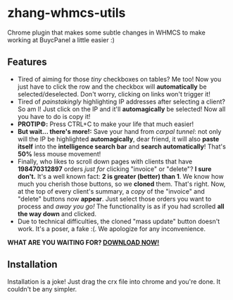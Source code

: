 zhang-whmcs-utils
===============
Chrome plugin that makes some subtle changes in WHMCS to make working at BuycPanel a little easier :)

Features
-----
-  Tired of aiming for those *tiny* checkboxes on tables? Me too! Now you just have to click the row and the checkbox will **automatically** be selected/deselected. Don't worry, clicking on links won't trigger it!
-  Tired of *painstakingly* highlighting IP addresses after selecting a client? So am I! Just click on the IP and it'll **automagically** be selected! Now all you have to do is copy it!
  - **PROTIP©:** Press CTRL+C to make your life that much easier!
  - **But wait... there's more!:** Save your hand from *carpal tunnel*: not only will the IP be highlighted **automagically**, dear friend, it will also **paste itself** into the **intelligence search bar** and **search automatically**! That's **50%** less mouse movement!
-  Finally, who likes to scroll down pages with clients that have **198470312897** orders *just for* clicking "invoice" or "delete"? **I sure don't.** It's a well known fact: **2 is greater (better) than 1**. We know how much you cherish those buttons, so we **cloned** them. That's right. Now, at the top of every client's summary, a *copy* of the "invoice" and "delete" buttons now **appear**. Just select those orders you want to process and *away you go!* The functionality is as if you had scrolled **all the way down** and clicked.
  - Due to technical difficulties, the cloned "mass update" button doesn't work. It's a poser, a fake :(. We apologize for any inconvenience.

**WHAT ARE YOU WAITING FOR? [DOWNLOAD NOW!](https://github.com/Zhangerr/zhang-whmcs-utils/raw/master/cpanel-extension.zip)**

Installation
----

Installation is a joke! Just drag the crx file into chrome and you're done. It couldn't be any simpler.
